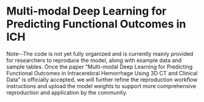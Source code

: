 # Multi-modal Deep Learning for Predicting Functional Outcomes in ICH
Note--The code is not yet fully organized and is currently mainly provided for researchers to reproduce the model, along with example data and sample tables. Once the paper “Multi-modal Deep Learning for Predicting Functional Outcomes in Intracerebral Hemorrhage Using 3D CT and Clinical Data” is officially accepted, we will further refine the reproduction workflow instructions and upload the model weights to support more comprehensive reproduction and application by the community.


